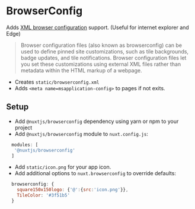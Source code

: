 # BrowserConfig
Adds [XML browser configuration](https://msdn.microsoft.com/en-us/library/bg183312\(v=vs.85\).aspx) support.
(Useful for internet explorer and Edge)

> Browser configuration files (also known as browserconfig) can be used to define pinned site customizations, 
> such as tile backgrounds, badge updates, and tile notifications. Browser configuration files let you set 
> these customizations using external XML files rather than metadata within the HTML markup of a webpage.

- Creates `static/browserconfig.xml`
- Adds `<meta name=msapplication-config>` to pages if not exits.

## Setup
- Add `@nuxtjs/browserconfig` dependency using yarn or npm to your project
- Add `@nuxtjs/browserconfig` module to `nuxt.config.js`:
```js
  modules: [
   '@nuxtjs/browserconfig'
  ]
````
- Add `static/icon.png` for your app icon.
- Add additional options to `nuxt.browserconfig` to override defaults:
```js
  browserconfig: {
    square150x150logo: {'@':{src:'icon.png'}},
    TileColor: '#3f51b5'
  }
```
